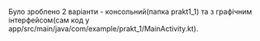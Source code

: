 Було зроблено 2 варіанти - консольний(папка prakt1_1) та з графічним інтерфейсом(сам код у app/src/main/java/com/example/prakt_1/MainActivity.kt). 
